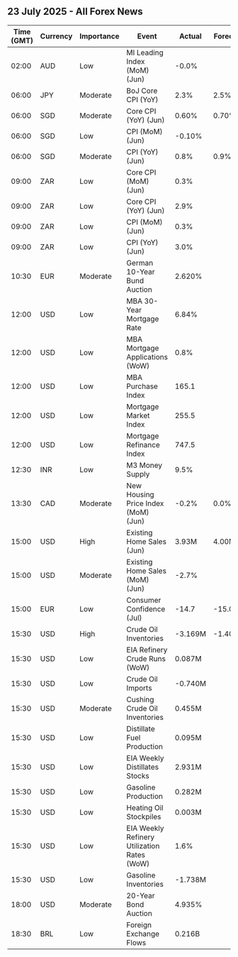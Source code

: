 ## 23 July 2025 - All Forex News

| Time (GMT) | Currency | Importance | Event | Actual | Forecast | Previous |
|------|----------|------------|-------|--------|----------|----------|
| 02:00 | AUD | Low | MI Leading Index (MoM) (Jun) | -0.0% |  | 0.1% |
| 06:00 | JPY | Moderate | BoJ Core CPI (YoY) | 2.3% | 2.5% | 2.5% |
| 06:00 | SGD | Moderate | Core CPI (YoY) (Jun) | 0.60% | 0.70% | 0.60% |
| 06:00 | SGD | Low | CPI (MoM) (Jun) | -0.10% |  | 0.70% |
| 06:00 | SGD | Moderate | CPI (YoY) (Jun) | 0.8% | 0.9% | 0.8% |
| 09:00 | ZAR | Low | Core CPI (MoM) (Jun) | 0.3% |  | 0.0% |
| 09:00 | ZAR | Low | Core CPI (YoY) (Jun) | 2.9% |  | 3.0% |
| 09:00 | ZAR | Low | CPI (MoM) (Jun) | 0.3% |  | 0.2% |
| 09:00 | ZAR | Low | CPI (YoY) (Jun) | 3.0% |  | 2.8% |
| 10:30 | EUR | Moderate | German 10-Year Bund Auction | 2.620% |  | 2.630% |
| 12:00 | USD | Low | MBA 30-Year Mortgage Rate | 6.84% |  | 6.82% |
| 12:00 | USD | Low | MBA Mortgage Applications (WoW) | 0.8% |  | -10.0% |
| 12:00 | USD | Low | MBA Purchase Index | 165.1 |  | 159.6 |
| 12:00 | USD | Low | Mortgage Market Index | 255.5 |  | 253.5 |
| 12:00 | USD | Low | Mortgage Refinance Index | 747.5 |  | 767.6 |
| 12:30 | INR | Low | M3 Money Supply | 9.5% |  | 9.6% |
| 13:30 | CAD | Moderate | New Housing Price Index (MoM) (Jun) | -0.2% | 0.0% | -0.2% |
| 15:00 | USD | High | Existing Home Sales (Jun) | 3.93M | 4.00M | 4.04M |
| 15:00 | USD | Moderate | Existing Home Sales (MoM) (Jun) | -2.7% |  | 1.0% |
| 15:00 | EUR | Low | Consumer Confidence (Jul) | -14.7 | -15.0 | -15.3 |
| 15:30 | USD | High | Crude Oil Inventories | -3.169M | -1.400M | -3.859M |
| 15:30 | USD | Low | EIA Refinery Crude Runs (WoW) | 0.087M |  | -0.157M |
| 15:30 | USD | Low | Crude Oil Imports | -0.740M |  | -0.395M |
| 15:30 | USD | Moderate | Cushing Crude Oil Inventories | 0.455M |  | 0.213M |
| 15:30 | USD | Low | Distillate Fuel Production | 0.095M |  | -0.109M |
| 15:30 | USD | Low | EIA Weekly Distillates Stocks | 2.931M |  | 4.173M |
| 15:30 | USD | Low | Gasoline Production | 0.282M |  | -0.815M |
| 15:30 | USD | Low | Heating Oil Stockpiles | 0.003M |  | -0.846M |
| 15:30 | USD | Low | EIA Weekly Refinery Utilization Rates (WoW) | 1.6% |  | -0.8% |
| 15:30 | USD | Low | Gasoline Inventories | -1.738M |  | 3.399M |
| 18:00 | USD | Moderate | 20-Year Bond Auction | 4.935% |  | 4.942% |
| 18:30 | BRL | Low | Foreign Exchange Flows | 0.216B |  | 0.638B |
